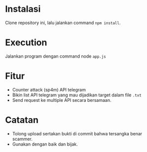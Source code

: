 # Instalasi

Clone repository ini, lalu jalankan command `npm install`.

# Execution

Jalankan program dengan command node `app.js`

# Fitur

- Counter attack (sp4m) API telegram
- Bikin list API telegram yang mau dijadikan target dalam file `.txt`
- Send request ke multiple API secara bersamaan.

# Catatan

- Tolong upload sertakan bukti di commit bahwa tersangka benar scammer.
- Gunakan dengan baik dan bijak.